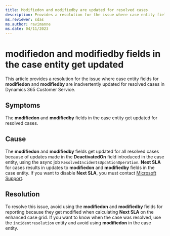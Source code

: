 ```yaml
---
title: Modifiedon and modifiedby are updated for resolved cases
description: Provides a resolution for the issue where case entity fields for modifiedon and modifiedby are inadvertently updated for resolved cases in Dynamics 365 Customer Service.
ms.reviewer: sdas
ms.author: ravimanne
ms.date: 04/11/2023
---
```

# modifiedon and modifiedby fields in the case entity get updated

This article provides a resolution for the issue where case entity fields for **modifiedon** and **modifiedby** are inadvertently updated for resolved cases in Dynamics 365 Customer Service.

## Symptoms

The **modifiedon** and **modifiedby** fields in the case entity get updated for resolved cases.

## Cause

The **modifiedon** and **modifiedby** fields get updated for all resolved cases because of updates made in the **DeactivatedOn** field introduced in the case entity, using the async job `ResolvedIncidentsUpdationOperation`. **Next SLA** for cases results in updates to **modifiedon** and **modifiedby** fields in the case entity. If you want to disable **Next SLA**, you must contact [Microsoft Support](https://support.microsoft.com/).

## Resolution

To resolve this issue, avoid using the **modifiedon** and **modifiedby** fields for reporting because they get modified when calculating **Next SLA** on the enhanced case grid. If you want to know when the case was resolved, use the `incidentresolution` entity and avoid using **modifiedon** in the case entity.
